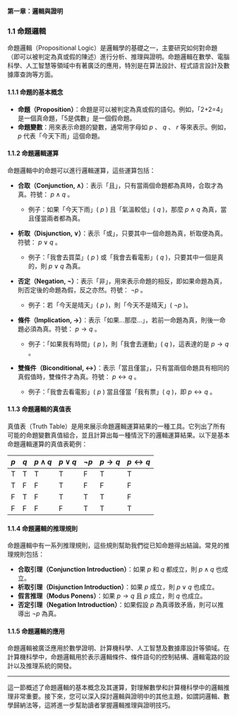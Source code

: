 **第一章：邏輯與證明**

### 1.1 命題邏輯

命題邏輯（Propositional Logic）是邏輯學的基礎之一，主要研究如何對命題（即可以被判定為真或假的陳述）進行分析、推理與證明。命題邏輯在數學、電腦科學、人工智慧等領域中有著廣泛的應用，特別是在算法設計、程式語言設計及數據庫查詢等方面。

#### 1.1.1 命題的基本概念
- **命題（Proposition）**：命題是可以被判定為真或假的語句。例如，「2+2=4」是一個真命題，「5是偶數」是一個假命題。
- **命題變數**：用來表示命題的變數，通常用字母如  $`p`$ 、 $`q`$ 、 $`r`$  等來表示。例如， $`p`$  代表「今天下雨」這個命題。

#### 1.1.2 命題邏輯運算
命題邏輯中的命題可以進行邏輯運算，這些運算包括：
- **合取（Conjunction, ∧）**：表示「且」，只有當兩個命題都為真時，合取才為真。符號： $`p \land q`$ 。
    - 例子：如果「今天下雨」( $`p`$ ) 且「氣溫較低」( $`q`$ )，那麼  $`p \land q`$  為真，當且僅當兩者都為真。
  
- **析取（Disjunction, ∨）**：表示「或」，只要其中一個命題為真，析取便為真。符號： $`p \lor q`$ 。
    - 例子：「我會去買菜」( $`p`$ ) 或「我會去看電影」( $`q`$ )，只要其中一個是真的，則  $`p \lor q`$  為真。

- **否定（Negation, ¬）**：表示「非」，用來表示命題的相反，即如果命題為真，則否定後的命題為假，反之亦然。符號： $`\neg p`$ 。
    - 例子：若「今天是晴天」( $`p`$ )，則「今天不是晴天」( $`\neg p`$ )。

- **條件（Implication, →）**：表示「如果...那麼...」，若前一命題為真，則後一命題必須為真。符號： $`p \to q`$ 。
    - 例子：「如果我有時間」( $`p`$ )，則「我會去運動」( $`q`$ )，這表達的是  $`p \to q`$  。

- **雙條件（Biconditional, ↔）**：表示「當且僅當」，只有當兩個命題具有相同的真假值時，雙條件才為真。符號： $`p \leftrightarrow q`$ 。
    - 例子：「我會去看電影」( $`p`$ ) 當且僅當「我有票」( $`q`$ )，即  $`p \leftrightarrow q`$ 。

#### 1.1.3 命題邏輯的真值表
真值表（Truth Table）是用來展示命題邏輯運算結果的一種工具。它列出了所有可能的命題變數真值組合，並且計算出每一種情況下的邏輯運算結果。以下是基本命題邏輯運算的真值表範例：

|  $`p`$  |  $`q`$  |  $`p \land q`$  |  $`p \lor q`$  |  $`\neg p`$  |  $`p \to q`$  |  $`p \leftrightarrow q`$  |
|--------|--------|----------------|----------------|--------------|----------------|--------------------------|
| T      | T      | T              | T              | F            | T              | T                        |
| T      | F      | F              | T              | F            | F              | F                        |
| F      | T      | F              | T              | T            | T              | F                        |
| F      | F      | F              | F              | T            | T              | T                        |

#### 1.1.4 命題邏輯的推理規則
命題邏輯中有一系列推理規則，這些規則幫助我們從已知命題得出結論。常見的推理規則包括：
- **合取引理（Conjunction Introduction）**：如果  $`p`$  和  $`q`$  都成立，則  $`p \land q`$  也成立。
- **析取引理（Disjunction Introduction）**：如果  $`p`$  成立，則  $`p \lor q`$  也成立。
- **假言推理（Modus Ponens）**：如果  $`p \to q`$  且  $`p`$  成立，則  $`q`$  也成立。
- **否定引理（Negation Introduction）**：如果假設  $`p`$  為真導致矛盾，則可以推導出  $`\neg p`$  為真。

#### 1.1.5 命題邏輯的應用
命題邏輯被廣泛應用於數學證明、計算機科學、人工智慧及數據庫設計等領域。在計算機科學中，命題邏輯用於表示邏輯條件、條件語句的控制結構、邏輯電路的設計以及推理系統的開發。

---

這一節概述了命題邏輯的基本概念及其運算，對理解數學和計算機科學中的邏輯推理非常重要。接下來，您可以深入探討邏輯與證明中的其他主題，如謂詞邏輯、數學歸納法等，這將進一步幫助讀者掌握邏輯推理與證明技巧。